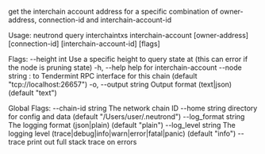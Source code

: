 get the interchain account address for a specific combination of owner-address, connection-id and interchain-account-id

Usage:
  neutrond query interchaintxs interchain-account [owner-address] [connection-id] [interchain-account-id] [flags]

Flags:
      --height int      Use a specific height to query state at (this can error if the node is pruning state)
  -h, --help            help for interchain-account
      --node string     <host>:<port> to Tendermint RPC interface for this chain (default "tcp://localhost:26657")
  -o, --output string   Output format (text|json) (default "text")

Global Flags:
      --chain-id string     The network chain ID
      --home string         directory for config and data (default "/Users/user/.neutrond")
      --log_format string   The logging format (json|plain) (default "plain")
      --log_level string    The logging level (trace|debug|info|warn|error|fatal|panic) (default "info")
      --trace               print out full stack trace on errors
